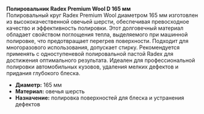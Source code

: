 **Полировальник Radex Premium Wool D 165 мм**  
Полировальный круг Radex Premium Wool диаметром 165 мм изготовлен из высококачественной овечьей шерсти, обеспечивая превосходное качество и эффективность полировки. Этот долговечный материал обладает свойством поглощения тепла, выделяемого при машинной полировке, что предотвращает перегрев поверхности. Подходит для многоразового использования, допускает стирку. Рекомендуется применять с одноступеневой полировальной пастой Radex для достижения оптимального результата. Идеален для профессиональной полировки автомобильных кузовов, удаления мелких дефектов и придания глубокого блеска.  
- **Диаметр:** 165 мм  
- **Материал:** овечья шерсть  
- **Назначение:** полировка поверхностей для блеска и устранения дефектов  


